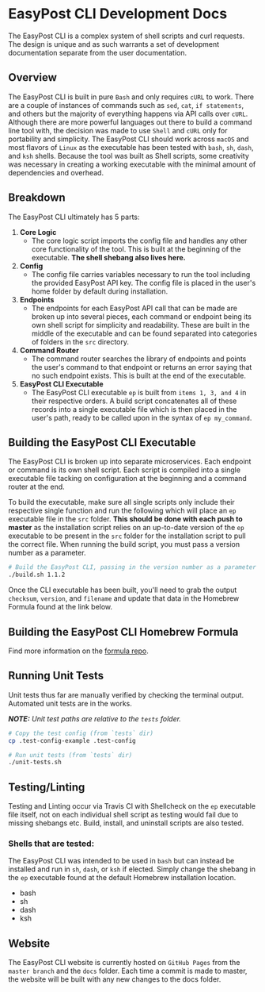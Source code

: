 # EasyPost CLI Development Docs

The EasyPost CLI is a complex system of shell scripts and curl requests. The design is unique and as such warrants a set of development documentation separate from the user documentation.

## Overview

The EasyPost CLI is built in pure `Bash` and only requires `cURL` to work. There are a couple of instances of commands such as `sed`, `cat`, `if statements`, and others but the majority of everything happens via API calls over `cURL`. Although there are more powerful languages out there to build a command line tool with, the decision was made to use `Shell` and `cURL` only for portability and simplicity. The EasyPost CLI should work across `macOS` and most flavors of `Linux` as the executable has been tested with `bash`, `sh`, `dash`, and `ksh` shells. Because the tool was built as Shell scripts, some creativity was necessary in creating a working executable with the minimal amount of dependencies and overhead.

## Breakdown

The EasyPost CLI ultimately has 5 parts:

1. **Core Logic**
    - The core logic script imports the config file and handles any other core functionality of the tool. This is built at the beginning of the executable. **The shell shebang also lives here.**
1. **Config**
    - The config file carries variables necessary to run the tool including the provided EasyPost API key. The config file is placed in the user's home folder by default during installation.
1. **Endpoints**
    - The endpoints for each EasyPost API call that can be made are broken up into several pieces, each command or endpoint being its own shell script for simplicity and readability. These are built in the middle of the executable and can be found separated into categories of folders in the `src` directory.
1. **Command Router**
    - The command router searches the library of endpoints and points the user's command to that endpoint or returns an error saying that no such endpoint exists. This is built at the end of the executable.
1. **EasyPost CLI Executable**
    - The EasyPost CLI executable `ep` is built from `items 1, 3, and 4` in their respective orders. A build script concatenates all of these records into a single executable file which is then placed in the user's path, ready to be called upon in the syntax of `ep my_command`.
    
## Building the EasyPost CLI Executable

The EasyPost CLI is broken up into separate microservices. Each endpoint or command is its own shell script. Each script is compiled into a single executable file tacking on configuration at the beginning and a command router at the end.

To build the executable, make sure all single scripts only include their respective single function and run the following which will place an `ep` executable file in the `src` folder. **This should be done with each push to master** as the installation script relies on an up-to-date version of the `ep` executable to be present in the `src` folder for the installation script to pull the correct file. When running the build script, you must pass a version number as a parameter.

```bash
# Build the EasyPost CLI, passing in the version number as a parameter
./build.sh 1.1.2
```

Once the CLI executable has been built, you'll need to grab the output `checksum`, `version`, and `filename` and update that data in the Homebrew Formula found at the link below.

## Building the EasyPost CLI Homebrew Formula

Find more information on the [formula repo](https://github.com/Justintime50/homebrew-easypost-cli).

## Running Unit Tests

Unit tests thus far are manually verified by checking the terminal output. Automated unit tests are in the works.

***NOTE:** Unit test paths are relative to the `tests` folder.*

```bash
# Copy the test config (from `tests` dir)
cp .test-config-example .test-config

# Run unit tests (from `tests` dir)
./unit-tests.sh
```

## Testing/Linting

Testing and Linting occur via Travis CI with Shellcheck on the `ep` executable file itself, not on each individual shell script as testing would fail due to missing shebangs etc. Build, install, and uninstall scripts are also tested.

### Shells that are tested:

The EasyPost CLI was intended to be used in `bash` but can instead be installed and run in `sh`, `dash`, or `ksh` if elected. Simply change the shebang in the `ep` executable found at the default Homebrew installation location.

- bash
- sh
- dash
- ksh

## Website

The EasyPost CLI website is currently hosted on `GitHub Pages` from the `master branch` and the `docs` folder. Each time a commit is made to master, the website will be built with any new changes to the docs folder.
